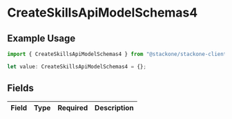 # CreateSkillsApiModelSchemas4

## Example Usage

```typescript
import { CreateSkillsApiModelSchemas4 } from "@stackone/stackone-client-ts/sdk/models/shared";

let value: CreateSkillsApiModelSchemas4 = {};
```

## Fields

| Field       | Type        | Required    | Description |
| ----------- | ----------- | ----------- | ----------- |